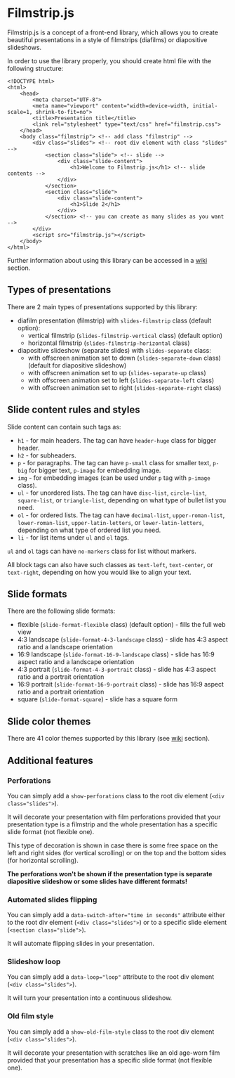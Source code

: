 # Filmstrip.js

Filmstrip.js is a concept of a front-end library, which allows you to create beautiful presentations in a style of filmstrips (diafilms) or diapositive slideshows.

In order to use the library properly, you should create html file with the following structure:
```
<!DOCTYPE html>
<html>
    <head>
        <meta charset="UTF-8">
        <meta name="viewport" content="width=device-width, initial-scale=1, shrink-to-fit=no">
        <title>Presentation title</title>
        <link rel="stylesheet" type="text/css" href="filmstrip.css">
    </head>
    <body class="filmstrip"> <!-- add class "filmstrip" -->
        <div class="slides"> <!-- root div element with class "slides" -->
            <section class="slide"> <!-- slide -->
                <div class="slide-content">
                    <h1>Welcome to Filmstrip.js</h1> <!-- slide contents -->
                </div>
            </section>
            <section class="slide">
                <div class="slide-content">
                    <h1>Slide 2</h1>
                </div>
            </section> <!-- you can create as many slides as you want -->
        </div>
        <script src="filmstrip.js"></script>
    </body>
</html>
```

Further information about using this library can be accessed in a [wiki](https://github.com/vanjuxin-dju/filmstrip.js/wiki) section.

## Types of presentations

There are 2 main types of presentations supported by this library:
- diafilm presentation (filmstrip) with `slides-filmstrip` class (default option):
  - vertical filmstrip (`slides-filmstrip-vertical` class) (default option)
  - horizontal filmstrip (`slides-filmstrip-horizontal` class)
- diapositive slideshow (separate slides) with `slides-separate` class:
  - with offscreen animation set to down (`slides-separate-down` class) (default for diapositive slideshow)
  - with offscreen animation set to up (`slides-separate-up` class)
  - with offscreen animation set to left (`slides-separate-left` class)
  - with offscreen animation set to right (`slides-separate-right` class)

## Slide content rules and styles
Slide content can contain such tags as:
- `h1` - for main headers. The tag can have `header-huge` class for bigger header.
- `h2` - for subheaders.
- `p` - for paragraphs. The tag can have `p-small` class for smaller text, `p-big` for bigger text, `p-image` for embedding image.
- `img` - for embedding images (can be used under `p` tag with `p-image` class).
- `ul` - for unordered lists. The tag can have `disc-list`, `circle-list`, `square-list`, or `triangle-list`, depending on what type of bullet list you need.
- `ol` - for ordered lists. The tag can have `decimal-list`, `upper-roman-list`, `lower-roman-list`, `upper-latin-letters`, or `lower-latin-letters`, depending on what type of ordered list you need.
- `li` - for list items under `ul` and `ol` tags.

`ul` and `ol` tags can have `no-markers` class for list without markers.

All block tags can also have such classes as `text-left`, `text-center`, or `text-right`, depending on how you would like to align your text.

## Slide formats
There are the following slide formats:
- flexible (`slide-format-flexible` class) (default option) - fills the full web view
- 4:3 landscape (`slide-format-4-3-landscape` class) - slide has 4:3 aspect ratio and a landscape orientation
- 16:9 landscape (`slide-format-16-9-landscape` class) - slide has 16:9 aspect ratio and a landscape orientation
- 4:3 portrait (`slide-format-4-3-portrait` class) - slide has 4:3 aspect ratio and a portrait orientation
- 16:9 portrait (`slide-format-16-9-portrait` class) - slide has 16:9 aspect ratio and a portrait orientation
- square (`slide-format-square`) - slide has a square form

## Slide color themes

There are 41 color themes supported by this library (see [wiki](https://github.com/vanjuxin-dju/filmstrip.js/wiki/Slide-color-themes) section).

## Additional features

### Perforations

You can simply add a `show-perforations` class to the root div element (`<div class="slides">`).

It will decorate your presentation with film perforations provided that your presentation type is a filmstrip and the whole presentation has a specific slide format (not flexible one).

This type of decoration is shown in case there is some free space on the left and right sides (for vertical scrolling) or on the top and the bottom sides (for horizontal scrolling).

**The perforations won't be shown if the presentation type is separate diapositive slideshow or some slides have different formats!**

### Automated slides flipping

You can simply add a `data-switch-after="time in seconds"` attribute either to the root div element (`<div class="slides">`) or to a specific slide element (`<section class="slide">`).

It will automate flipping slides in your presentation. 

### Slideshow loop

You can simply add a `data-loop="loop"` attribute to the root div element (`<div class="slides">`).

It will turn your presentation into a continuous slideshow.

### Old film style

You can simply add a `show-old-film-style` class to the root div element (`<div class="slides">`).

It will decorate your presentation with scratches like an old age-worn film provided that your presentation has a specific slide format (not flexible one).
